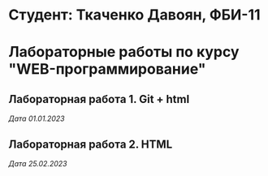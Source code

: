 # Студент: Ткаченко Давоян, ФБИ-11

# Лабораторные работы по курсу "WEB-программирование"

## Лабораторная работа 1. Git + html

*Дата 01.01.2023*

## Лабораторная работа 2. HTML

*Дата 25.02.2023*

